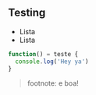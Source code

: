 ## Testing

* Lista
* Lista

```javascript
function() = teste {
  console.log('Hey ya')
}
```

> footnote: e boa!
